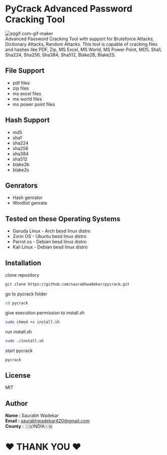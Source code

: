 

# PyCrack Advanced Password Cracking Tool 
![ezgif com-gif-maker](https://user-images.githubusercontent.com/55120484/172302839-bbc0ad22-e676-4cb4-bb3b-0ad50d65f365.gif)
<br>
Advanced Password Cracking Tool with support for Bruteforce Attacks, Dictionary Attacks, Random Attacks.
This tool is capable of cracking files and hashes like PDF, Zip, MS Excel, MS World, MS Power Point, MD5, Sha1, Sha224, Sha256, Sha384, Sha512, Blake2B, Blake2S.
## File Support
* pdf files
* zip files
* ms excel files
* ms world files
* ms power point files
## Hash Support
* md5
* sha1
* sha224
* sha256
* sha384
* sha512
* blake2b
* blake2s
## Genrators
* Hash genrator
* Wordlist genrate

## Tested on these Operating Systems
* Garuda Linux - Arch besd linux distro
* Zorin OS - Ubuntu besd linux distro
* Parrot os - Debian besd linux distro
* Kali Linux - Debian besd linux distro

## Installation

clone repository
```sh
git clone https://github.com/saurabhwadekar/pycrack.git
```
go to pycrack folder
```sh
cd pycrack
```
give execution permission to install.sh
```sh
sudo chmod +x install.sh
```
run install.sh
```sh
sudo ./install.sh
```
start pycrack
```sh
pycrack
```

## License

MIT

## Author

<b>Name :</b> Saurabh Wadekar<br>
<b>Email :</b> saurabhwadekar420@gmail.com<br>
<b>County :</b> 🇮🇳INDIA🇮🇳<br>

<h1>❤️ THANK YOU ❤️</h1><br>
